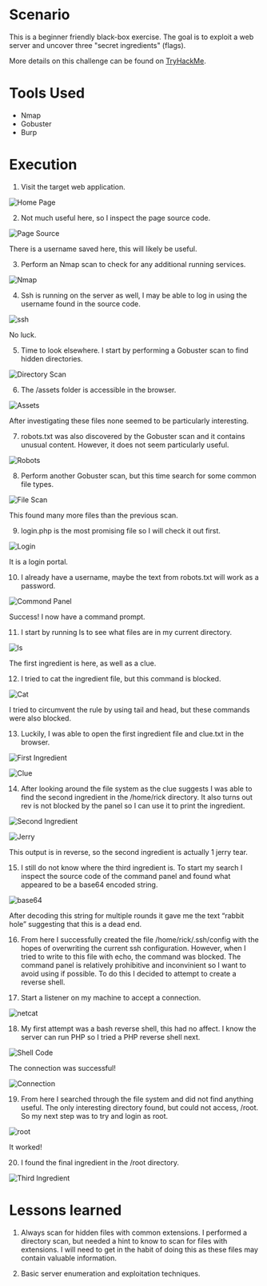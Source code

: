 # Scenario
This is a beginner friendly black-box exercise. The goal is to exploit a web server and uncover three "secret ingredients" (flags).

More details on this challenge can be found on [TryHackMe](https://tryhackme.com/r/room/picklerick).

# Tools Used
- Nmap
- Gobuster
- Burp

# Execution
1. Visit the target web application.

![Home Page](https://github.com/patrick-codes-repo/CyberSec-Portfolio/blob/main/Resources/Pickle%20Rick/home%20page.PNG?raw=true)

2. Not much useful here, so I inspect the page source code.

![Page Source](https://github.com/patrick-codes-repo/CyberSec-Portfolio/blob/main/Resources/Pickle%20Rick/page%20source.PNG?raw=true)

There is a username saved here, this will likely be useful.

3. Perform an Nmap scan to check for any additional running services.

![Nmap](https://github.com/patrick-codes-repo/CyberSec-Portfolio/blob/main/Resources/Pickle%20Rick/nmap.PNG?raw=true)

4. Ssh is running on the server as well, I may be able to log in using the username found in the source code.

![ssh](https://github.com/patrick-codes-repo/CyberSec-Portfolio/blob/main/Resources/Pickle%20Rick/ssh%20attempt.PNG?raw=true)

No luck.

5. Time to look elsewhere. I start by performing a Gobuster scan to find hidden directories.

![Directory Scan](https://github.com/patrick-codes-repo/CyberSec-Portfolio/blob/main/Resources/Pickle%20Rick/directory%20scan.PNG?raw=true)

6. The /assets folder is accessible in the browser.

![Assets](https://github.com/patrick-codes-repo/CyberSec-Portfolio/blob/main/Resources/Pickle%20Rick/assets.PNG?raw=true)

After investigating these files none seemed to be particularly interesting.

7. robots.txt was also discovered by the Gobuster scan and it contains unusual content. However, it does not seem particularly useful.

![Robots](https://github.com/patrick-codes-repo/CyberSec-Portfolio/blob/main/Resources/Pickle%20Rick/robots.PNG?raw=true)

8. Perform another Gobuster scan, but this time search for some common file types.

![File Scan](https://github.com/patrick-codes-repo/CyberSec-Portfolio/blob/main/Resources/Pickle%20Rick/file%20scan.PNG?raw=true)

This found many more files than the previous scan.

9.  login.php is the most promising file so I will check it out first.

![Login](https://github.com/patrick-codes-repo/CyberSec-Portfolio/blob/main/Resources/Pickle%20Rick/login.PNG?raw=true)

It is a login portal.

10. I already have a username, maybe the text from robots.txt will work as a password.

![Commond Panel](https://github.com/patrick-codes-repo/CyberSec-Portfolio/blob/main/Resources/Pickle%20Rick/command%20panel.PNG?raw=true)

Success! I now have a command prompt.

11. I start by running ls to see what files are in my current directory.

![ls](https://github.com/patrick-codes-repo/CyberSec-Portfolio/blob/main/Resources/Pickle%20Rick/ls.PNG?raw=true)

The first ingredient is here, as well as a clue.

12. I tried to cat the ingredient file, but this command is blocked.

![Cat](https://github.com/patrick-codes-repo/CyberSec-Portfolio/blob/main/Resources/Pickle%20Rick/cat.PNG?raw=true)

I tried to circumvent the rule by using tail and head, but these commands were also blocked.

13. Luckily, I was able to open the first ingredient file and clue.txt in the browser.

![First Ingredient](https://github.com/patrick-codes-repo/CyberSec-Portfolio/blob/main/Resources/Pickle%20Rick/ingredient1.PNG?raw=true)

![Clue](https://github.com/patrick-codes-repo/CyberSec-Portfolio/blob/main/Resources/Pickle%20Rick/clue.PNG?raw=true)

14. After looking around the file system as the clue suggests I was able to find the second ingredient in the /home/rick directory. It also turns out rev is not blocked by the panel so I can use it to print the ingredient.

![Second Ingredient](https://github.com/patrick-codes-repo/CyberSec-Portfolio/blob/main/Resources/Pickle%20Rick/ingredient2.PNG?raw=true)

![Jerry](https://github.com/patrick-codes-repo/CyberSec-Portfolio/blob/main/Resources/Pickle%20Rick/jerry%20tear.PNG?raw=true)

This output is in reverse, so the second ingredient is actually 1 jerry tear.

15. I still do not know where the third ingredient is. To start my search I inspect the source code of the command panel and found what appeared to be a base64 encoded string.

![base64](https://github.com/patrick-codes-repo/CyberSec-Portfolio/blob/main/Resources/Pickle%20Rick/base64.PNG?raw=true)

After decoding this string for multiple rounds it gave me the text “rabbit hole” suggesting that this is a dead end.

16. From here I successfully created the file /home/rick/.ssh/config with the hopes of overwriting the current ssh configuration. However, when I tried to write to this file with echo, the command was blocked. The command panel is relatively prohibitive and inconvinient so I want to avoid using if possible. To do this I decided to attempt to create a reverse shell.

17. Start a listener on my machine to accept a connection.

![netcat](https://github.com/patrick-codes-repo/CyberSec-Portfolio/blob/main/Resources/Pickle%20Rick/netcat.PNG?raw=true)

18. My first attempt was a bash reverse shell, this had no affect. I know the server can run PHP so I tried a PHP reverse shell next.

![Shell Code](https://github.com/patrick-codes-repo/CyberSec-Portfolio/blob/main/Resources/Pickle%20Rick/shell%20code.PNG?raw=true)

The connection was successful!

![Connection](https://github.com/patrick-codes-repo/CyberSec-Portfolio/blob/main/Resources/Pickle%20Rick/connection.PNG?raw=true)

19. From here I searched through the file system and did not find anything useful. The only interesting directory found, but could not access, /root. So my next step was to try and login as root.

![root](https://github.com/patrick-codes-repo/CyberSec-Portfolio/blob/main/Resources/Pickle%20Rick/root.PNG?raw=true)

It worked!

20. I found the final ingredient in the /root directory.

![Third Ingredient](https://github.com/patrick-codes-repo/CyberSec-Portfolio/blob/main/Resources/Pickle%20Rick/ingredient3.PNG?raw=true)

# Lessons learned
1. Always scan for hidden files with common extensions. I performed a directory scan, but needed a hint to know to scan for files with extensions. I will need to get in the habit of doing this as these files may contain valuable information.

2. Basic server enumeration and exploitation techniques.
